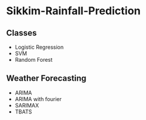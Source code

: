 # Sikkim-Rainfall-Prediction

## Classes
- Logistic Regression
- SVM
- Random Forest

## Weather Forecasting
- ARIMA
- ARIMA with fourier
- SARIMAX
- TBATS
